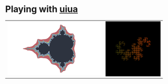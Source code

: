 # Playing with [uiua](https://www.uiua.org/)

| | |
|---|---|
| ![mandelbrot fractal](./1-mandelbrot/output-1080.png) | ![dragon curve](./2-dragon/output-12.png) |

